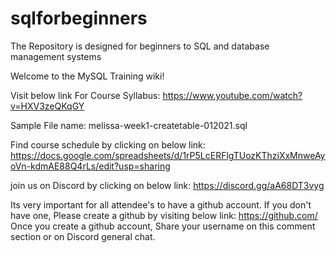 # sqlforbeginners
The Repository is designed for beginners to SQL and database management systems

Welcome to the MySQL Training wiki!

Visit below link For Course Syllabus:
https://www.youtube.com/watch?v=HXV3zeQKqGY

Sample File name: melissa-week1-createtable-012021.sql

Find course schedule by clicking on below link:
https://docs.google.com/spreadsheets/d/1rP5LcERFlgTUozKThziXxMnweAyoVn-kdmAE88Q4rLs/edit?usp=sharing

join us on Discord by clicking on below link:
https://discord.gg/aA68DT3vyg

Its very important for all attendee's to have a github account. If you don't have one, Please create a github by visiting below link:
https://github.com/
Once you create a github account, Share your username on this comment section or on Discord general chat.




